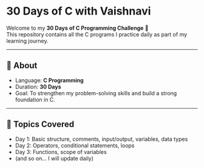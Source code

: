# 30 Days of C with Vaishnavi

Welcome to my **30 Days of C Programming Challenge** 🎉  
This repository contains all the C programs I practice daily as part of my learning journey.

---

## 📖 About
- Language: **C Programming**
- Duration: **30 Days**
- Goal: To strengthen my problem-solving skills and build a strong foundation in C.

---

## 🚀 Topics Covered
- Day 1: Basic structure, comments, input/output, variables, data types  
- Day 2: Operators, conditional statements, loops  
- Day 3: Functions, scope of variables  
- (and so on... I will update daily)


